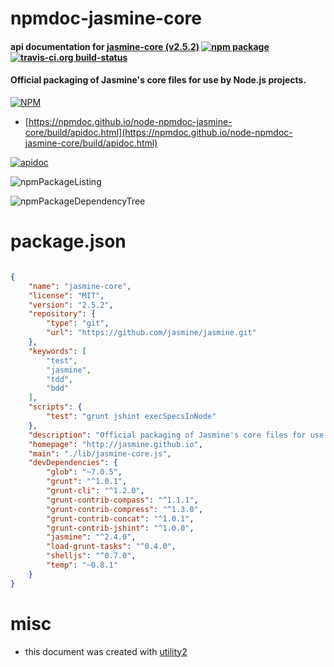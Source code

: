 # npmdoc-jasmine-core

#### api documentation for  [jasmine-core (v2.5.2)](http://jasmine.github.io)  [![npm package](https://img.shields.io/npm/v/npmdoc-jasmine-core.svg?style=flat-square)](https://www.npmjs.org/package/npmdoc-jasmine-core) [![travis-ci.org build-status](https://api.travis-ci.org/npmdoc/node-npmdoc-jasmine-core.svg)](https://travis-ci.org/npmdoc/node-npmdoc-jasmine-core)

#### Official packaging of Jasmine's core files for use by Node.js projects.

[![NPM](https://nodei.co/npm/jasmine-core.png?downloads=true&downloadRank=true&stars=true)](https://www.npmjs.com/package/jasmine-core)

- [https://npmdoc.github.io/node-npmdoc-jasmine-core/build/apidoc.html](https://npmdoc.github.io/node-npmdoc-jasmine-core/build/apidoc.html)

[![apidoc](https://npmdoc.github.io/node-npmdoc-jasmine-core/build/screenCapture.buildCi.browser.%252Ftmp%252Fbuild%252Fapidoc.html.png)](https://npmdoc.github.io/node-npmdoc-jasmine-core/build/apidoc.html)

![npmPackageListing](https://npmdoc.github.io/node-npmdoc-jasmine-core/build/screenCapture.npmPackageListing.svg)

![npmPackageDependencyTree](https://npmdoc.github.io/node-npmdoc-jasmine-core/build/screenCapture.npmPackageDependencyTree.svg)



# package.json

```json

{
    "name": "jasmine-core",
    "license": "MIT",
    "version": "2.5.2",
    "repository": {
        "type": "git",
        "url": "https://github.com/jasmine/jasmine.git"
    },
    "keywords": [
        "test",
        "jasmine",
        "tdd",
        "bdd"
    ],
    "scripts": {
        "test": "grunt jshint execSpecsInNode"
    },
    "description": "Official packaging of Jasmine's core files for use by Node.js projects.",
    "homepage": "http://jasmine.github.io",
    "main": "./lib/jasmine-core.js",
    "devDependencies": {
        "glob": "~7.0.5",
        "grunt": "^1.0.1",
        "grunt-cli": "^1.2.0",
        "grunt-contrib-compass": "^1.1.1",
        "grunt-contrib-compress": "^1.3.0",
        "grunt-contrib-concat": "^1.0.1",
        "grunt-contrib-jshint": "^1.0.0",
        "jasmine": "^2.4.0",
        "load-grunt-tasks": "^0.4.0",
        "shelljs": "^0.7.0",
        "temp": "~0.8.1"
    }
}
```



# misc
- this document was created with [utility2](https://github.com/kaizhu256/node-utility2)
